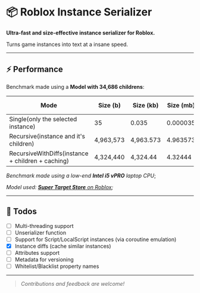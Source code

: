 # 📦 Roblox Instance Serializer

**Ultra-fast and size-effective instance serializer for Roblox.**

Turns game instances into text at a insane speed.

---

## ⚡ Performance

Benchmark made using a **Model with 34,686 childrens**:

| Mode               | Size (b) | Size (kb) | Size (mb) | Time (secs)           |
|--------------------|----------|-----------|-----------|-----------------------|
| Single(only the selected instance)             | 35       | 0.035     | 0.000035  | 0.0000268             |
| Recursive(instance and it's children)          | 4,963,573| 4,963.573 | 4.963573  | 0.1320675             |
| RecursiveWithDiffs(instance + children + caching) | 4,324,440| 4,324.44  | 4.32444   | 0.2742459             |

_Benchmark made using a low-end **Intel i5 vPRO** laptop CPU_;

_Model used: [**Super Target Store** on Roblox](https://create.roblox.com/store/asset/6700116748/Super-Target-Store);_


---

## 📝 Todos

- [ ] Multi-threading support
- [ ] Unserializer function
- [ ] Support for Script/LocalScript instances (via coroutine emulation)
- [x] Instance diffs (cache similar instances)
- [ ] Attributes support
- [ ] Metadata for versioning
- [ ] Whitelist/Blacklist property names

---

> _Contributions and feedback are welcome!_
